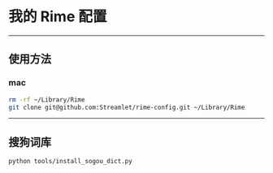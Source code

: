 # 我的 Rime 配置
---

## 使用方法

### mac
```bash
rm -rf ~/Library/Rime
git clone git@github.com:Streamlet/rime-config.git ~/Library/Rime
```

---

## 搜狗词库
```bash
python tools/install_sogou_dict.py
```
